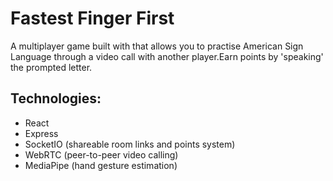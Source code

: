 # Fastest Finger First

A multiplayer game built with that allows you to practise American Sign Language through a video call with another player.Earn points by 'speaking' the prompted letter.

## Technologies:

- React
- Express
- SocketIO (shareable room links and points system)
- WebRTC (peer-to-peer video calling)
- MediaPipe (hand gesture estimation)
